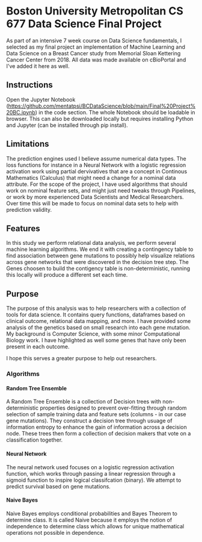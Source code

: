 # Boston University Metropolitan CS 677 Data Science Final Project
As part of an intensive 7 week course on Data Science fundamentals, I selected as my final project an implementation of Machine Learning and Data Science on a Breast Cancer study from Memorial Sloan Kettering Cancer Center from 2018. All data was made available on cBioPortal and I've added it here as well. 

## Instructions
Open the Jupyter Notebook (https://github.com/mentatpsi/BCDataScience/blob/main/Final%20Project%20BC.ipynb) in the code section. The whole Notebook should be loadable in browser. This can also be downloaded locally but requires installing Python and Jupyter (can be installed through pip install).

## Limitations
The prediction engines used I believe assume numerical data types. The loss functions for instance in a Neural Network with a logistic regression activation work using partial dervivatives that are a concept in Continous Mathematics (Calculus) that might need a change for a nominal data attribute. For the scope of the project, I have used algorithms that should work on nominal feature sets, and might just need tweaks through Pipelines, or work by more experienced Data Scientists and Medical Researchers. Over time this will be made to focus on nominal data sets to help with prediction validity. 

## Features
In this study we perform relational data analysis, we perform several machine learning algorithms. We end it with creating a contingency table to find association between gene mutations to possibly help visualize relations across gene networks that were discovered in the decision tree step. The Genes choosen to build the contigency table is non-deterministic, running this locally will produce a different set each time. 

## Purpose
The purpose of this analysis was to help researchers with a collection of tools for data science. It contains query functions, dataframes based on clinical outcome, relational data mapping, and more. I have provided some analysis of the genetics based on small research into each gene mutation. My background is Computer Science, with some minor Computational Biology work. I have highlighted as well some genes that have only been present in each outcome.

I hope this serves a greater purpose to help out researchers.


### Algorithms

#### Random Tree Ensemble
A Random Tree Ensemble is a collection of Decision trees with non-deterministic properties designed to prevent over-fitting through random selection of sample training data and feature sets (columns - in our case gene mutations). They construct a decision tree through usuage of information entropy to enhance the gain of information across a decision node. These trees then form a collection of decision makers that vote on a classification together.

#### Neural Network
The neural network used focuses on a logistic regression activation function, which works through passing a linear regression through a sigmoid function to inspire logical classifcation (binary). We attempt to predict survival based on gene mutations.  

#### Naive Bayes
Naive Bayes employs conditional probabilities and Bayes Theorem to determine class. It is called Naive because it employs the notion of independence to determine class which allows for unique mathematical operations not possible in dependence.


